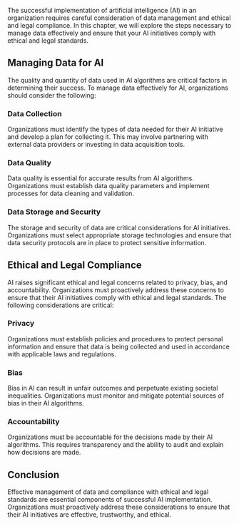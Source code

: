 
The successful implementation of artificial intelligence (AI) in an organization requires careful consideration of data management and ethical and legal compliance. In this chapter, we will explore the steps necessary to manage data effectively and ensure that your AI initiatives comply with ethical and legal standards.

Managing Data for AI
--------------------

The quality and quantity of data used in AI algorithms are critical factors in determining their success. To manage data effectively for AI, organizations should consider the following:

### Data Collection

Organizations must identify the types of data needed for their AI initiative and develop a plan for collecting it. This may involve partnering with external data providers or investing in data acquisition tools.

### Data Quality

Data quality is essential for accurate results from AI algorithms. Organizations must establish data quality parameters and implement processes for data cleaning and validation.

### Data Storage and Security

The storage and security of data are critical considerations for AI initiatives. Organizations must select appropriate storage technologies and ensure that data security protocols are in place to protect sensitive information.

Ethical and Legal Compliance
----------------------------

AI raises significant ethical and legal concerns related to privacy, bias, and accountability. Organizations must proactively address these concerns to ensure that their AI initiatives comply with ethical and legal standards. The following considerations are critical:

### Privacy

Organizations must establish policies and procedures to protect personal information and ensure that data is being collected and used in accordance with applicable laws and regulations.

### Bias

Bias in AI can result in unfair outcomes and perpetuate existing societal inequalities. Organizations must monitor and mitigate potential sources of bias in their AI algorithms.

### Accountability

Organizations must be accountable for the decisions made by their AI algorithms. This requires transparency and the ability to audit and explain how decisions are made.

Conclusion
----------

Effective management of data and compliance with ethical and legal standards are essential components of successful AI implementation. Organizations must proactively address these considerations to ensure that their AI initiatives are effective, trustworthy, and ethical.
